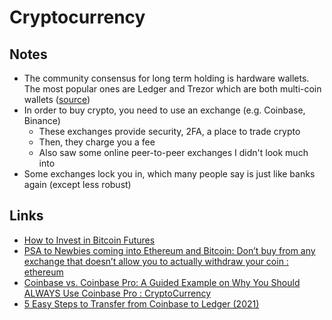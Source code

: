 # Cryptocurrency

## Notes

- The community consensus for long term holding is hardware wallets. The most popular ones are Ledger and Trezor which are both multi-coin wallets ([source](https://www.reddit.com/r/ethereum/comments/l4298i/psa_to_newbies_coming_into_ethereum_and_bitcoin/#:~:text=The%20community%20consensus%20for%20long%20term%20holding%20is%20hardware%20wallets.%20The%20most%20popular%20ones%20are%20Ledger%20and%20Trezor%20which%20are%20both%20multi-coin%20wallets))
- In order to buy crypto, you need to use an exchange (e.g. Coinbase, Binance)
  - These exchanges provide security, 2FA, a place to trade crypto
  - Then, they charge you a fee
  - Also saw some online peer-to-peer exchanges I didn't look much into
- Some exchanges lock you in, which many people say is just like banks again (except less robust)

## Links

- [How to Invest in Bitcoin Futures](https://www.investopedia.com/articles/investing/012215/how-invest-bitcoin-exchange-futures.asp)
- [PSA to Newbies coming into Ethereum and Bitcoin: Don’t buy from any exchange that doesn’t allow you to actually withdraw your coin : ethereum](https://www.reddit.com/r/ethereum/comments/l4298i/psa_to_newbies_coming_into_ethereum_and_bitcoin/)
- [Coinbase vs. Coinbase Pro: A Guided Example on Why You Should ALWAYS Use Coinbase Pro : CryptoCurrency](https://www.reddit.com/r/CryptoCurrency/comments/m5wqeu/coinbase_vs_coinbase_pro_a_guided_example_on_why/)
- [5 Easy Steps to Transfer from Coinbase to Ledger (2021)](https://privacypros.io/ledger/transfer-from-coinbase/)
